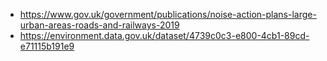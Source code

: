 - https://www.gov.uk/government/publications/noise-action-plans-large-urban-areas-roads-and-railways-2019
- https://environment.data.gov.uk/dataset/4739c0c3-e800-4cb1-89cd-e71115b191e9